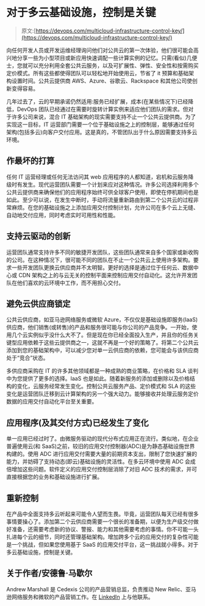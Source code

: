 # 对于多云基础设施，控制是关键

> 原文:[https://devops.com/multicloud-infrastructure-control-key/](https://devops.com/multicloud-infrastructure-control-key/)

向任何开发人员或开发运维经理询问他们对公共云的第一次体验，他们很可能会高兴地分享一些为小型项目或新应用快速调配一些计算实例的记忆。只需(看似)几便士，您就可以充分利用全套公共云服务，以及可扩展性、弹性、安全性和按需购买定价模式。所有这些都使得团队可以轻松地开始使用云，节省了 it 预算和基础架构设置时间。公共云提供商 AWS、Azure、谷歌云、Rackspace 和其他公司使创新变得容易。

几年过去了，云的早期承诺仍然适用:服务已经扩展，成本(在某些情况下)已经降低，DevOps 团队已经通过在需要时旋转计算实例来适应他们团队的需求。但对于许多公司来说，混合 IT 基础架构的现实需要支持不止一个公共云提供商。为了实现这一目标，IT 运营部门需要一个位于基础设施之上的控制层，能够通过任何架构(包括多云)向客户交付应用。这是真的，不管团队出于什么原因需要支持多云环境。

## 作最坏的打算

任何 IT 运营经理或任何无法访问其 web 应用程序的人都知道，宕机和云服务降级时有发生。现代运营团队需要一个计划来应对这种情况。许多公司选择利用多个公共云提供商来确保他们的应用程序始终可供全球客户使用，即使在停机期间也是如此。至少可以说，在发生中断时，手动将流量重新路由到第二个公共云的过程非常麻烦。在您的基础设施之上添加应用交付控制计划，允许公司在多个云上无缝、自动地交付应用，同时考虑实时可用性和性能。

## 支持云驱动的创新

运营团队通常支持许多不同的敏捷开发团队，这些团队通常来自多个国家或新收购的公司。在这种情况下，很可能不同的团队在不止一个公共云上使用许多架构。要求一些开发团队更换云供应商并不太明智。更好的选择是通过位于任何云、数据中心或 CDN 架构之上的与云无关的控制平面来控制应用交付自动化。这允许开发团队在他们喜欢的云环境中工作，而不用担心交付。

## 避免云供应商锁定

公共云供应商，如亚马逊网络服务或微软 Azure，不仅仅是基础设施即服务(IaaS)供应商，他们销售(或转售)的产品和服务很可能与你公司的产品竞争。一开始，使用几个云实例似乎没什么大不了。但是现在你已经全面投入生产，并且你的任务关键型应用依赖于这些云提供商之一，这就不再是一个好的策略了。将第二个公共云添加到您的基础架构中，可以减少您对单一云供应商的依赖，您可能会与该供应商处于“竞合”状态。

多供应商采购在 IT 的许多其他领域都是一种成熟的商业策略，在价格和 SLA 谈判中为您提供了更多的选择。IaaS 也是如此。随着新服务的添加或删除以及价格结构的变化，云服务经常发生变化。控制公共云服务产品、定价模式和 SLA 的这些变化是运营团队迁移到云计算架构的另一个强大动力。能够接收并处理云服务定价数据的应用交付自动化平台至关重要。

## 应用程序(及其交付方式)已经发生了变化

单一应用已经过时了。由微服务驱动的现代分布式应用正在流行。类似地，在企业普遍使用云(和 SaaS)之前，较旧的应用交付控制器(ADC)是为静态基础设施世界构建的。使用 ADC 进行应用交付需要大量的前期资本支出，限制了您快速扩展的能力，并妨碍了支持动态(即云)基础设施的灵活性。在多云环境中使用 ADC 会成倍增加这些问题。软件定义的应用交付控制层消除了对旧 ADC 技术的需求，并可直接根据您的业务和基础设施进行扩展。

## 重新控制

在产品中全面支持多云听起来可能令人望而生畏。毕竟，运营团队每天已经有很多事情要操心了。添加第二个云供应商需要一个很长的准备期，以便为生产级交付做好准备，还需要考虑新的协议、警报、能力和其他需要考虑的事情。你不可能一头扎进每个云的细节，同时还管理基础架构。增加跨多个云的应用交付的复杂性可能是一个挑战，但如果您使用基于 SaaS 的应用交付平台，这一挑战就小得多。对于多云基础设施，控制是关键。

## **关于作者/安德鲁·马歇尔**

Andrew Marshall 是 Cedexis 公司的产品营销总监，负责推动 New Relic、亚马逊网络服务和微软的产品营销工作。在 [LinkedIn](https://www.linkedin.com/in/andrewadairmarshall/) 上与他联系。